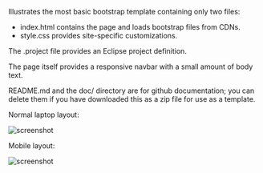 Illustrates the most basic bootstrap template containing only two files:

  * index.html contains the page and loads bootstrap files from CDNs.
  * style.css provides site-specific customizations.

The .project file provides an Eclipse project definition.
  
The page itself provides a responsive navbar with a small amount of body text.

README.md and the doc/ directory are for github documentation; you can delete them if you
have downloaded this as a zip file for use as a template.

Normal laptop layout:

![screenshot](https://raw.github.com/ics-software-engineering/bootstrap-example-intro/basic/doc/basic-normal.png)


Mobile layout:

![screenshot](https://raw.github.com/ics-software-engineering/bootstrap-example-intro/basic/doc/basic-small.png)

